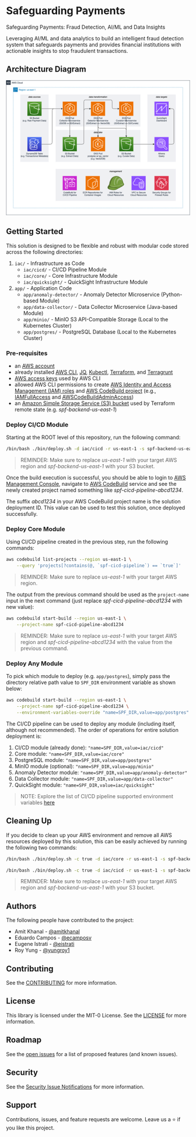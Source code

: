 # Safeguarding Payments

Safeguarding Payments: Fraud Detection, AI/ML and Data Insights

Leveraging AI/ML and data analytics to build an intelligent fraud detection
system that safeguards payments and provides financial institutions with
actionable insights to stop fraudulent transactions.

## Architecture Diagram

![Architecture Diagram](./docs/architecture.png "Architecture Diagram")

## Getting Started

This solution is designed to be flexible and robust with modular code stored
across the following directories:

1. `iac/` - Infrastructure as Code
    * `iac/cicd/` - CI/CD Pipeline Module
    * `iac/core/` - Core Infrastructure Module
    * `iac/quicksight/` - QuickSight Infrastructure Module
2. `app/` - Application Code
    * `app/anomaly-detector/` - Anomaly Detector Microservice (Python-based Module)
    * `app/data-collector/` - Data Collector Microservice (Java-based Module)
    * `app/minio/` - MinIO S3 API-Compatible Storage (Local to the Kubernetes Cluster)
    * `app/postgres/` - PostgreSQL Database (Local to the Kubernetes Cluster)

### Pre-requisites

* an [AWS account](https://docs.aws.amazon.com/accounts/latest/reference/manage-acct-creating.html)
* already installed [AWS CLI](https://docs.aws.amazon.com/cli/latest/userguide/getting-started-install.html),
[JQ](https://jqlang.github.io/jq/download/), [Kubectl](https://docs.aws.amazon.com/eks/latest/userguide/install-kubectl.html),
[Terraform](https://developer.hashicorp.com/terraform/tutorials/aws-get-started/install-cli), and
[Terragrunt](https://terragrunt.gruntwork.io/docs/getting-started/install/)
* [AWS access keys](https://docs.aws.amazon.com/accounts/latest/reference/credentials-access-keys-best-practices.html)
used by AWS CLI
* allowed AWS CLI permissions to create
[AWS Identity and Access Management (IAM) roles](https://docs.aws.amazon.com/IAM/latest/UserGuide/id_roles_create.html)
and [AWS CodeBuild project](https://docs.aws.amazon.com/codebuild/latest/userguide/planning.html) (e.g.,
[IAMFullAccess](https://docs.aws.amazon.com/aws-managed-policy/latest/reference/IAMFullAccess.html) and
[AWSCodeBuildAdminAccess](https://docs.aws.amazon.com/aws-managed-policy/latest/reference/AWSCodeBuildAdminAccess.html))
* an [Amazon Simple Storage Service (S3) bucket](https://docs.aws.amazon.com/AmazonS3/latest/userguide/create-bucket-overview.html)
used by Terraform remote state (e.g. *spf-backend-us-east-1*)

### Deploy CI/CD Module

Starting at the ROOT level of this repository, run the following command:

```sh
/bin/bash ./bin/deploy.sh -d iac/cicd -r us-east-1 -s spf-backend-us-east-1
```

> REMINDER: Make sure to replace *us-east-1* with your target AWS region and
*spf-backend-us-east-1* with your S3 bucket.

Once the build execution is successful, you should be able to login to
[AWS Management Console](https://console.aws.amazon.com/console/home), navigate to
[AWS CodeBuild](https://us-west-2.console.aws.amazon.com/codesuite/codebuild/projects)
service and see the newly created project named something like
*spf-cicd-pipeline-abcd1234*.

The suffix *abcd1234* in your AWS CodeBuild project name is the solution
deployment ID. This value can be used to test this solution, once deployed
successfully.

### Deploy Core Module

Using CI/CD pipeline created in the previous step, run the following commands:

```sh
aws codebuild list-projects --region us-east-1 \
    --query 'projects[?contains(@, `spf-cicd-pipeline`) == `true`]'
```

> REMINDER: Make sure to replace *us-east-1* with your target AWS region.

The output from the previous command should be used as the `project-name` input
in the next command (just replace *spf-cicd-pipeline-abcd1234* with new value):

```sh
aws codebuild start-build --region us-east-1 \
    --project-name spf-cicd-pipeline-abcd1234
```

> REMINDER: Make sure to replace *us-east-1* with your target AWS region and
*spf-cicd-pipeline-abcd1234* with the value from the previous command.

### Deploy Any Module

To pick which module to deploy (e.g. `app/postgres`), simply pass the
directory relative path value to `SPF_DIR` environment variable as shown below:

```sh
aws codebuild start-build --region us-east-1 \
    --project-name spf-cicd-pipeline-abcd1234 \
    --environment-variables-override "name=SPF_DIR,value=app/postgres"
```

The CI/CD pipeline can be used to deploy any module (including itself, although
not recommended). The order of operations for entire solution deployment is:

1. CI/CD module (already done): `"name=SPF_DIR,value=iac/cicd"`
2. Core module: `"name=SPF_DIR,value=iac/core"`
3. PostgreSQL module: `"name=SPF_DIR,value=app/postgres"`
4. MinIO module (optional): `"name=SPF_DIR,value=app/minio"`
5. Anomaly Detector module: `"name=SPF_DIR,value=app/anomaly-detector"`
6. Data Collector module: `"name=SPF_DIR,value=app/data-collector"`
7. QuickSight module: `"name=SPF_DIR,value=iac/quicksight"`

> NOTE: Explore the list of CI/CD pipeline supported environment variables
[here](./docs/cicd.md#environment-variables)

## Cleaning Up

If you decide to clean up your AWS environment and remove all AWS resources
deployed by this solution, this can be easily achieved by running the following
two commands:

```sh
/bin/bash ./bin/deploy.sh -c true -d iac/core -r us-east-1 -s spf-backend-us-east-1
```

```sh
/bin/bash ./bin/deploy.sh -c true -d iac/cicd -r us-east-1 -s spf-backend-us-east-1
```

> REMINDER: Make sure to replace *us-east-1* with your target AWS region and
*spf-backend-us-east-1* with your S3 bucket.

## Authors

The following people have contributed to the project:

* Amit Khanal - [@amitkhanal](https://github.com/amitkhanal)
* Eduardo Campos - [@ecamposv](https://github.com/ecamposv)
* Eugene Istrati - [@eistrati](https://github.com/eistrati)
* Roy Yung - [@yungroy1](https://github.com/yungroy1)

## Contributing

See the [CONTRIBUTING](./CONTRIBUTING.md) for more information.

## License

This library is licensed under the MIT-0 License.
See the [LICENSE](./LICENSE) for more information.

## Roadmap

See the
[open issues](https://github.com/aws-samples/safeguarding-payments-fraud-detection-ai-ml-and-data-insights/issues)
for a list of proposed features (and known issues).

## Security

See the
[Security Issue Notifications](./CONTRIBUTING.md#security-issue-notifications)
for more information.

## Support

Contributions, issues, and feature requests are welcome.
Leave us a ⭐️ if you like this project.
